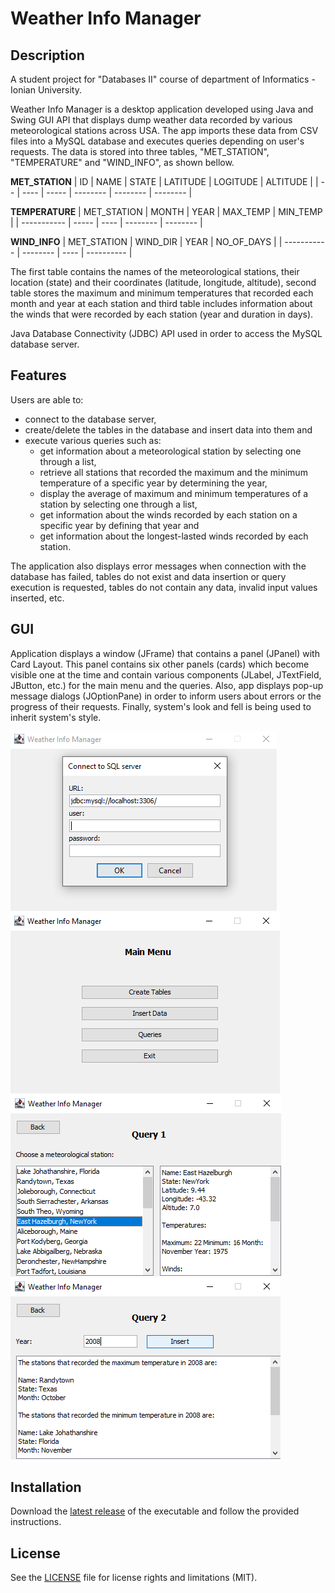 # Weather Info Manager

## Description

A student project for "Databases II" course of department of Informatics - Ionian University.

Weather Info Manager is a desktop application developed using Java and Swing GUI API that displays dump weather data recorded by various meteorological stations across USA. The app imports these data from CSV files into a MySQL database and executes queries depending on user's requests. The data is stored into three tables, "MET_STATION", "TEMPERATURE" and "WIND_INFO", as shown bellow.

**MET_STATION**
| ID | NAME | STATE | LATITUDE | LOGITUDE | ALTITUDE |
| -- | ---- | ----- | -------- | -------- | -------- |

**TEMPERATURE**
| MET_STATION | MONTH | YEAR | MAX_TEMP | MIN_TEMP |
| ----------- | ----- | ---- | -------- | -------- |

**WIND_INFO**
| MET_STATION | WIND_DIR | YEAR | NO_OF_DAYS |
| ----------- | -------- | ---- | ---------- |

The first table contains the names of the meteorological stations, their location (state) and their coordinates (latitude, longitude, altitude), second table stores the maximum and minimum temperatures that recorded each month and year at each station and third table includes information about the winds that were recorded by each station (year and duration in days).

Java Database Connectivity (JDBC) API used in order to access the MySQL database server.

## Features

Users are able to:
- connect to the database server,
- create/delete the tables in the database and insert data into them and
- execute various queries such as:
  - get information about a meteorological station by selecting one through a list,
  - retrieve all stations that recorded the maximum and the minimum temperature of a specific year by determining the year,
  - display the average of maximum and minimum temperatures of a station by selecting one through a list,
  - get information about the winds recorded by each station on a specific year by defining that year and
  - get information about the longest-lasted winds recorded by each station.

The application also displays error messages when connection with the database has failed, tables do not exist and data insertion or query execution is requested, tables do not contain any data, invalid input values inserted, etc.

## GUI

Application displays a window (JFrame) that contains a panel (JPanel) with Card Layout. This panel contains six other panels (cards) which become visible one at the time and contain various components (JLabel, JTextField, JButton, etc.) for the main menu and the queries. Also, app displays pop-up message dialogs (JOptionPane) in order to inform users about errors or the progress of their requests. Finally, system's look and fell is being used to inherit system's style.

![Connect Dialog](https://github.com/p17griv/weather-info-manager/blob/main/img/connect-dialog.png)
![Main Menu](https://github.com/p17griv/weather-info-manager/blob/main/img/main-menu.png)
![Query 1](https://github.com/p17griv/weather-info-manager/blob/main/img/query1.png)
![Query 2](https://github.com/p17griv/weather-info-manager/blob/main/img/query2.png)

## Installation

Download the [latest release](https://github.com/p17griv/weather-info-manager/releases/tag/v1.0.0) of the executable and follow the provided instructions.

## License

See the [LICENSE](https://github.com/p17griv/weather-info-manager/blob/main/LICENSE) file for license rights and limitations (MIT).
